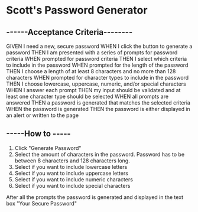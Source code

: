 # Scott's Password Generator

## ------Acceptance Criteria--------

GIVEN I need a new, secure password
WHEN I click the button to generate a password
THEN I am presented with a series of prompts for password criteria
WHEN prompted for password criteria
THEN I select which criteria to include in the password
WHEN prompted for the length of the password
THEN I choose a length of at least 8 characters and no more than 128 characters
WHEN prompted for character types to include in the password
THEN I choose lowercase, uppercase, numeric, and/or special characters
WHEN I answer each prompt
THEN my input should be validated and at least one character type should be selected
WHEN all prompts are answered
THEN a password is generated that matches the selected criteria
WHEN the password is generated
THEN the password is either displayed in an alert or written to the page

## -----How to -----

1. Click "Generate Password"
2. Select the amount of characters in the password.  Password has to be between 8 characters and 128 characters long.
3. Select if you want to include lowercase letters
4. Select if you want to include uppercase letters
5. Select if you want to include numeric characters
6. Select if you want to include special characters

After all the prompts the password is generated and displayed in the text box "Your Secure Password"

